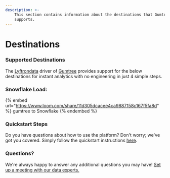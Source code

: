 ```yaml
---
description: >-
    This section contains information about the destinations that Gumtree
    supports.
---
```


# Destinations

### Supported Destinations

The [Lyftrondata](https://www.lyftrondata.com/) driver of [Gumtree](https://www.lyftrondata.com/integration/gumtree/) provides support for the below destinations for instant analytics with no engineering in just 4 simple steps.

### Snowflake Load:

{% embed url="https://www.loom.com/share/11d305dcacee4ca9887158c167f5fa8d" %}
gumtree to Snowflake
{% endembed %}

### Quickstart Steps

Do you have questions about how to use the platform? Don't worry; we've got you covered. Simply follow the quickstart instructions [here](../../../quickstart-steps.md).

### Questions? <a href="#questions" id="questions"></a>

We're always happy to answer any additional questions you may have! [Set up a meeting with our data experts.](https://www.lyftrondata.com/book-a-meeting/)
